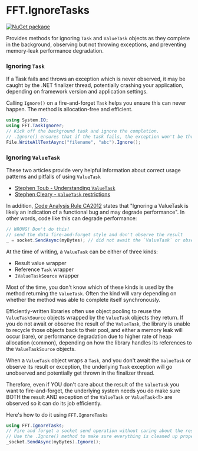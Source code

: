 # FFT.IgnoreTasks

[![NuGet package](https://img.shields.io/nuget/v/FFT.IgnoreTasks.svg)](https://nuget.org/packages/FFT.IgnoreTasks)

Provides methods for ignoring `Task` and `ValueTask` objects as they complete in the background, observing but not throwing exceptions, and preventing memory-leak performance degradation.

### Ignoring `Task`

If a Task fails and throws an exception which is never observed, it may be caught by the .NET finalizer thread, potentially crashing your application, depending on framework version and application settings.

Calling `Ignore()` on a fire-and-forget `Task` helps you ensure this can never happen. The method is allocation-free and efficient.

```csharp
using System.IO;
using FFT.TaskIgnorer;
// Kick off the background task and ignore the completion.
// .Ignore() ensures that if the task fails, the exception won't be thrown by the finalizer thread.
File.WriteAllTextAsync("filename", "abc").Ignore();
```

### Ignoring `ValueTask`

These two articles provide very helpful information about correct usage patterns and pitfalls of using `ValueTask`

- [Stephen Toub - Understanding `ValueTask`](https://devblogs.microsoft.com/dotnet/understanding-the-whys-whats-and-whens-of-valuetask/#valid-consumption-patterns-for-valuetasks)
- [Stephen Cleary - `ValueTask` restrictions](https://blog.stephencleary.com/2020/03/valuetask.html)

In addition, [Code Analysis Rule CA2012](https://docs.microsoft.com/en-us/dotnet/fundamentals/code-analysis/quality-rules/ca2012?view=vs-2019) states that "Ignoring a ValueTask is likely an indication of a functional bug and may degrade performance". In other words, code like this can degrade performance: 

```csharp
// WRONG! Don't do this!
// send the data fire-and-forget style and don't observe the result
_ = socket.SendAsync(myBytes); // did not await the `ValueTask` or observe its result or exception.
```

At the time of writing, a `ValueTask` can be either of three kinds:

- Result value wrapper
- Reference `Task` wrapper
- `IValueTaskSource` wrapper

Most of the time, you don't know which of these kinds is used by the method returning the `ValueTask`. Often the kind will vary depending on whether the method was able to complete itself synchronously.

Efficiently-written libraries often use object pooling to reuse the `ValueTaskSource` objects wrapped by the `ValueTask` objects they return. If you do not await or observe the result of the `ValueTask`, the library is unable to recycle those objects back to their pool, and either a memory leak will occur (rare), or performance degradation due to higher rate of heap allocation (common), depending on how the library handles its references to the `ValueTaskSource` objects.

When a `ValueTask` object wraps a `Task`, and you don't await the `ValueTask` or observe its result or exception, the underlying `Task` exception will go unobserved and potentially get thrown in the finalizer thread.

Therefore, even if YOU don't care about the result of the `ValueTask` you want to fire-and-forget, the underlying system needs you do make sure BOTH the result AND exception of the `ValueTask` or `ValueTask<T>` are observed so it can do its job efficiently.

Here's how to do it using `FFT.IgnoreTasks`

```csharp
using FFT.IgnoreTasks;
// Fire and forget a socket send operation without caring about the result.
// Use the .Ignore() method to make sure everything is cleaned up properly.
_socket.SendAsync(myBytes).Ignore();
```


